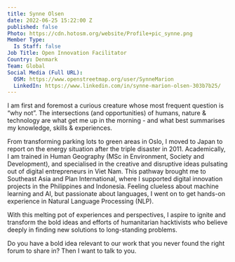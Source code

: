 ```yaml
---
title: Synne Olsen
date: 2022-06-25 15:22:00 Z
published: false
Photo: https://cdn.hotosm.org/website/Profile+pic_synne.png
Member Type:
  Is Staff: false
Job Title: Open Innovation Facilitator
Country: Denmark
Team: Global
Social Media (Full URL):
  OSM: https://www.openstreetmap.org/user/SynneMarion
  LinkedIn: https://www.linkedin.com/in/synne-marion-olsen-303b7b25/
---
```


I am first and foremost a curious creature whose most frequent question is “why not”. The intersections (and opportunities) of humans, nature & technology are what get me up in the morning - and what best summarises my knowledge, skills & experiences.

From transforming parking lots to green areas in Oslo, I moved to Japan to report on the energy situation after the triple disaster in 2011. Academically, I am trained in Human Geography (MSc in Environment, Society and Development), and specialised in the creative and disruptive ideas pulsating out of digital entrepreneurs in Viet Nam. This pathway brought me to Southeast Asia and Plan International, where I supported digital innovation projects in the Philippines and Indonesia. Feeling clueless about machine learning and AI, but passionate about languages, I went on to get hands-on experience in Natural Language Processing (NLP).

With this melting pot of experiences and perspectives, I aspire to ignite and transform the bold ideas and efforts of humanitarian hacktivists who believe deeply in finding new solutions to long-standing problems.

Do you have a bold idea relevant to our work that you never found the right forum to share in? Then I want to talk to you.
